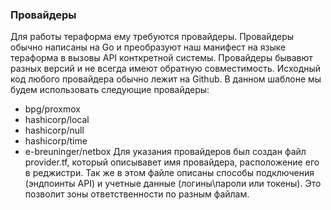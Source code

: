 ### Провайдеры
Для работы тераформа ему требуются провайдеры. Провайдеры обычно написаны на Go и преобразуют наш манифест на языке тераформа в вызовы API конткретной системы.
Провайдеры бывавют разных версий и не всегда имеют обратную совместимость. Исходный код любого провайдера обычно лежит на Github.
В данном шаблоне мы будем использовать следующие провайдеры:
- bpg/proxmox
- hashicorp/local
- hashicorp/null
- hashicorp/time
- e-breuninger/netbox
Для указания провайдеров был создан файл provider.tf, который описывавет имя провайдера, расположение его в реджистри. Так же в этом файле описаны способы подключения (эндпоинты API) и учетные данные (логины\пароли или токены). Это позволит зоны ответственности по разным файлам. 